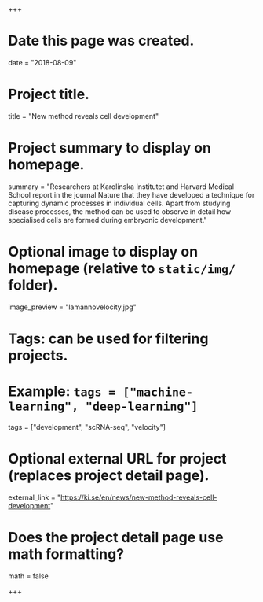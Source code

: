 +++
# Date this page was created.
date = "2018-08-09"

# Project title.
title = "New method reveals cell development"

# Project summary to display on homepage.
summary = "Researchers at Karolinska Institutet and Harvard Medical School report in the journal Nature that they have developed a technique for capturing dynamic processes in individual cells. Apart from studying disease processes, the method can be used to observe in detail how specialised cells are formed during embryonic development."

# Optional image to display on homepage (relative to `static/img/` folder).
image_preview = "lamannovelocity.jpg"

# Tags: can be used for filtering projects.
# Example: `tags = ["machine-learning", "deep-learning"]`
tags = ["development", "scRNA-seq", "velocity"]

# Optional external URL for project (replaces project detail page).
external_link = "https://ki.se/en/news/new-method-reveals-cell-development"

# Does the project detail page use math formatting?
math = false

+++
